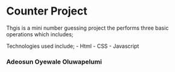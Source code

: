 # Counter Project

Thgis is a mini number guessing project the performs three basic operations which includes;


Technologies used include;
    - Html
    - CSS
    - Javascript

### Adeosun Oyewale Oluwapelumi